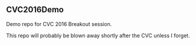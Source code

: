 ## CVC2016Demo
Demo repo for CVC 2016 Breakout session.

This repo will probably be blown away shortly after the CVC unless I forget.


